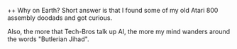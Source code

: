 ++ Why on Earth?
Short answer is that I found some of my old Atari 800 assembly doodads and got curious.

Also, the more that Tech-Bros talk up AI, the more my mind wanders around the words "Butlerian Jihad".
